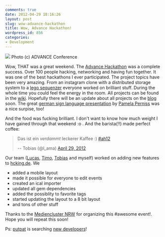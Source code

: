 ```yaml
---
comments: true
date: 2012-04-29 18:16:26
layout: post
slug: wow-advance-hackathon
title: Wow, Advance Hackathon!
wordpress_id: 856
categories:
- Development
---
```


[![](http://bitboxer.de/wp-content/uploads/advance_hackathon.png)](https://www.facebook.com/photo.php?fbid=370360986333575&set=a.370357079667299.77339.195052203864455&type=3&theater)
Photo (c) ADVANCE Conference

Wow, THAT was a great weekend. The [Advance Hackathon](http://hackathon.advance-conference.com/) was a complete success. Over 100 people hacking, networking and having fun together. It was one of the best hackathons I ever participated. The project topics have been very amazing. From an instagram clone with a distributed storage system to a [lego sequenzer](http://www.twitvid.com/Q4UJM) everyone worked on brilliant stuff. During the whole time you could feel the energy in the room. All projects can be found in the [wiki](https://github.com/AdvanceHackathon/Hackathon/wiki/Projektvorschlaege-ADVANCE-HACKATHON). Hopefully there will be an update about all projects on the [blog](http://hackathon.advance-conference.com/de/news) soon. The great [german sign language presentation](https://twitter.com/#!/thetaesch/status/196253144391491584) by [Pamela Perniss](http://www.pernipa.eu/) was a nice surpise, too!

And the food was fucking brilliant. I don't want to know how much weight I have gained through that weekend :o . And the barista(!!) made perfect coffee: 



> Das ist ein _verdammt_ leckerer Kaffee :) [#ah12](https://twitter.com/search/%2523ah12)
> 
> -- Tobias (@l_ama) [April 29, 2012](https://twitter.com/l_ama/status/196534309815980033)




Our team ([Lucas](https://twitter.com/moonbeamlabs), [Timo](https://twitter.com/#captainhagbard), [Tobias](http://twitter.com/l_ama) and myself) worked on adding new features to [hcking.de](http://hcking.de). We

* added a mobile layout
* made it possible for everyone to edit events
* created an ical importer
* updated all gem dependencies
* added the possiblity to favorite tags
* started updating the layout to a 8 bit layout
* and tons of other stuff

Thanks to the [Mediencluster NRW](http://medien.nrw.de/) for organizing this #awesome event!. Hope you will repeat this soon!

Ps: [putpat](http://putpat.tv) is searching [new developers](http://www.putpat.tv/jobs?job=sw_developer_backend)!
